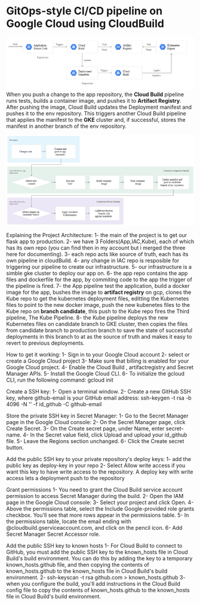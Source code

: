 # GitOps-style CI/CD pipeline on Google Cloud using CloudBuild

![SArchitecture](/Images/git-flow.PNG)
When you push a change to the app repository, the **Cloud Build** pipeline runs tests, builds a container image, and pushes it to **Artifact Registry**. After pushing the image, Cloud Build updates the Deployment manifest and pushes it to the env repository. This triggers another Cloud Build pipeline that applies the manifest to the **GKE** cluster and, if successful, stores the manifest in another branch of the env repository.

![CArchitecture](/Images/gitflow.PNG)


Explaining the Project Architecture:
1- the main of the project is to get our flask app to production.
2- we have 3 Folders(App,IAC,Kube), each of which has its own repo (you can find then in my account but i merged the three here for documenting).
3- each repo acts like source of truth, each has its own pipeline in cloudBuild.
4- any change in IAC repo is resposible for triggering our pipeline to create our infrastructure.
5- our infrastructure is a simble gke cluster to deploy our app on.
6- the app repo contains the app files and dockerfile for the app, by commiting code to the app the trigger of the pipeline is fired.
7- the App pipeline test the application, build a docker image for the app, bushes the image to **artifact registry** on gcp, clones the Kube repo to get the kubernetes deployment files, editting the Kubernetes files to point to the new docker image, push the new kubenetes files to the Kube repo on **branch candidate**, this push to the Kube repo fires the Third pipeline, The Kube Pipeline.
8- the Kube pipeline deploys the new Kubernetes files on candidate branch to GKE cluster, then copies the files from candidate branch to production branch to save the state of successful deployments in this branch to at as the source of truth and makes it easy to revert to previous deployments.


How to get it working:
1- Sign in to your Google Cloud account
2- select or create a Google Cloud project
3- Make sure that billing is enabled for your Google Cloud project.
4- Enable the Cloud Build , artifactregistry and Secret Manager APIs.
5- Install the Google Cloud CLI.
6- To initialize the gcloud CLI, run the following command: gcloud init

Create a SSH key:
1- Open a terminal window.
2- Create a new GitHub SSH key, where github-email is your GitHub email address:
ssh-keygen -t rsa -b 4096 -N '' -f id_github -C github-email

Store the private SSH key in Secret Manager:
1- Go to the Secret Manager page in the Google Cloud console:
2- On the Secret Manager page, click Create Secret.
3- On the Create secret page, under Name, enter secret-name.
4- In the Secret value field, click Upload and upload your id_github file.
5- Leave the Regions section unchanged.
6- Click the Create secret button.

Add the public SSH key to your private repository's deploy keys:
1- add the public key as deploy-key in your repo
2- Select Allow write access if you want this key to have write access to the repository. A deploy key with write access lets a deployment push to the repository

Grant permissions
1- You need to grant the Cloud Build service account permission to access Secret Manager during the build.
2- Open the IAM page in the Google Cloud console:
3- Select your project and click Open.
4- Above the permissions table, select the Include Google-provided role grants checkbox.
You'll see that more rows appear in the permissions table.
5- In the permissions table, locate the email ending with @cloudbuild.gserviceaccount.com, and click on the pencil icon.
6- Add Secret Manager Secret Accessor role.

Add the public SSH key to known hosts
1- For Cloud Build to connect to GitHub, you must add the public SSH key to the known_hosts file in Cloud Build's build environment. You can do this by adding the key to a temporary known_hosts.github file, and then copying the contents of known_hosts.github to the known_hosts file in Cloud Build's build environment.
2- ssh-keyscan -t rsa github.com > known_hosts.github
3- when you configure the build, you'll add instructions in the Cloud Build config file to copy the contents of known_hosts.github to the known_hosts file in Cloud Build's build environment.
